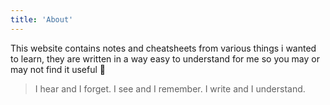 ```yaml
---
title: 'About'
---
```


This website contains notes and cheatsheets from various things i wanted to learn, they are written in a way easy to understand for me so you may or may not find it useful 🤷

> I hear and I forget. I see and I remember. I write and I understand.
